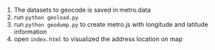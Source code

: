 1. The datasets to geocode is saved in metro.data
1. run `python geoload.py`
1. run `python geodump.py` to create metro.js  with longitude and latitude information
1. open `index.html` to visualized the address location on map
